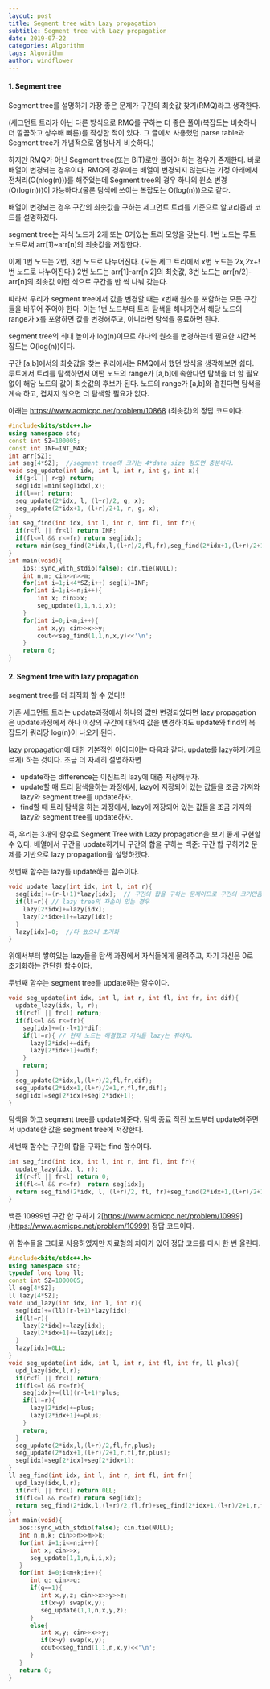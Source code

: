 ```yaml
---
layout: post
title: Segment tree with Lazy propagation
subtitle: Segment tree with Lazy propagation
date: 2019-07-22
categories: Algorithm
tags: Algorithm
author: windflower
---
```


#### 1. Segment tree

Segment tree를 설명하기 가장 좋은 문제가 구간의 최솟값 찾기(RMQ)라고 생각한다.

(세그먼트 트리가 아닌 다른 방식으로 RMQ를 구하는 더 좋은 풀이(복잡도는 비슷하나 더 깔끔하고 상수배 빠른)를 작성한 적이 있다. 그 글에서 사용했던 parse table과 Segment tree가 개념적으로 엄청나게 비슷하다.)

하지만 RMQ가 아닌 Segment tree(또는 BIT)로만 풀어야 하는 경우가 존재한다. 바로 배열이 변경되는 경우이다. RMQ의 경우에는 배열이 변경되지 않는다는 가정 아래에서 전처리(O(nlog(n)))를 해주었는데 Segment tree의 경우 하나의 원소 변경(O(log(n)))이 가능하다.(물론 탐색에 쓰이는 복잡도는 O(log(n)))으로 같다.

배열이 변경되는 경우 구간의 최솟값을 구하는 세그먼트 트리를 기준으로 알고리즘과 코드를 설명하겠다.

segment tree는 자식 노드가 2개 또는 0개있는 트리 모양을 갖는다. 1번 노드는 루트 노드로써 arr[1]~arr[n]의 최솟값을 저장한다.

이제 1번 노드는 2번, 3번 노드로 나누어진다. (모든 세그 트리에서 x번 노드는 2*x,2*x+!번 노드로 나누어진다.) 2번 노드는 arr[1]-arr[n 2]의 최솟값, 3번 노드는 arr[n/2]-arr[n]의 최솟값 이런 식으로 구간을 반 씩 나눠 갖는다.

따라서 우리가 segment tree에서 값을 변경할 때는 x번째 원소를 포함하는 모든 구간들을 바꾸어 주어야 한다. 이는 1번 노드부터 트리 탐색을 해나가면서 해당 노드의 range가 x를 포함하면 값을 변경해주고, 아니라면 탐색을 종료하면 된다.

segment tree의 최대 높이가 log(n)이므로 하나의 원소를 변경하는데 필요한 시간복잡도는 O(log(n))이다.

구간 [a,b]에서의 최솟값을 찾는 쿼리에서는 RMQ에서 했던 방식을 생각해보면 쉽다. 루트에서 트리를 탐색하면서 어떤 노드의 range가 [a,b]에 속한다면 탐색을 더 할 필요 없이 해당 노드의 값이 최솟값의 후보가 된다. 노드의 range가 [a,b]와 겹친다면 탐색을 계속 하고, 겹치지 않으면 더 탐색할 필요가 없다.

아래는 https://www.acmicpc.net/problem/10868 (최솟값)의 정답 코드이다.

```cpp
#include<bits/stdc++.h>
using namespace std;
const int SZ=100005;
const int INF=INT_MAX;
int arr[SZ];
int seg[4*SZ];  //segment tree의 크기는 4*data size 정도면 충분하다.
void seg_update(int idx, int l, int r, int g, int x){   
  if(g<l || r<g) return;
  seg[idx]=min(seg[idx],x);
  if(l==r) return;
  seg_update(2*idx, l, (l+r)/2, g, x);
  seg_update(2*idx+1, (l+r)/2+1, r, g, x);
}
int seg_find(int idx, int l, int r, int fl, int fr){
  if(r<fl || fr<l) return INF;
  if(fl<=l && r<=fr) return seg[idx];
  return min(seg_find(2*idx,l,(l+r)/2,fl,fr),seg_find(2*idx+1,(l+r)/2+1,r,fl,fr));
}
int main(void){
	ios::sync_with_stdio(false); cin.tie(NULL);
	int n,m; cin>>n>>m;
	for(int i=1;i<4*SZ;i++) seg[i]=INF;
	for(int i=1;i<=n;i++){
		int x; cin>>x;
		seg_update(1,1,n,i,x);
	}
	for(int i=0;i<m;i++){
		int x,y; cin>>x>>y;
		cout<<seg_find(1,1,n,x,y)<<'\n';
	}
	return 0;
}
```

#### 2. Segment tree with lazy propagation

segment tree를 더 최적화 할 수 있다!!

기존 세그먼트 트리는 update과정에서 하나의 값만 변경되었다면 lazy propagation은 update과정에서 하나 이상의 구간에 대하여 값을 변경하여도 update와 find의 복잡도가 쿼리당 log(n)이 나오게 된다.

lazy propagation에 대한 기본적인 아이디어는 다음과 같다. update를 lazy하게(게으르게) 하는 것이다. 조금 더 자세히 설명하자면
  * update하는 difference는 이진트리 lazy에 대충 저장해두자.
  * update할 때 트리 탐색을하는 과정에서, lazy에 저장되어 있는 값들을 조금 가져와 lazy와 segment tree를 update하자.
  * find할 때 트리 탐색을 하는 과정에서, lazy에 저장되어 있는 값들을 조금 가져와 lazy와 segment tree를 update하자.

즉, 우리는 3개의 함수로 Segment Tree with Lazy propagation을 보기 좋게 구현할 수 있다. 배열에서 구간을 update하거나 구간의 합을 구하는 백준: 구간 합 구하기2 문제를 기반으로 lazy propagation을 설명하겠다.

첫번째 함수는 lazy를 update하는 함수이다.

```cpp
void update_lazy(int idx, int l, int r){
  seg[idx]+=(r-l+1)*lazy[idx];  // 구간의 합을 구하는 문제이므로 구간의 크기만큼
  if(l!=r){ // lazy tree의 자손이 있는 경우
    lazy[2*idx]+=lazy[idx];
    lazy[2*idx+1]+=lazy[idx];
  }
  lazy[idx]=0;  //다 썼으니 초기화
}
```
위에서부터 쌓여있는 lazy들을 탐색 과정에서 자식들에게 물려주고, 자기 자신은 0로 초기화하는 간단한 함수이다.

두번째 함수는 segment tree를 update하는 함수이다.

```cpp
void seg_update(int idx, int l, int r, int fl, int fr, int dif){
  update_lazy(idx, l, r);
  if(r<fl || fr<l) return;
  if(fl<=l && r<=fr){
    seg[idx]+=(r-l+1)*dif;
    if(l!=r){ // 현재 노드는 해결했고 자식들 lazy는 줘야지.
      lazy[2*idx]+=dif;
      lazy[2*idx+1]+=dif;
    }
    return;
  }
  seg_update(2*idx,l,(l+r)/2,fl,fr,dif);
  seg_update(2*idx+1,(l+r)/2+1,r,fl,fr,dif);
  seg[idx]=seg[2*idx]+seg[2*idx+1];
}
```
탐색을 하고 segment tree를 update해준다. 탐색 종료 직전 노드부터 update해주면서 update한 값을 segment tree에 저장한다.

세번째 함수는 구간의 합을 구하는 find 함수이다.

```cpp
int seg_find(int idx, int l, int r, int fl, int fr){
  update_lazy(idx, l, r);
  if(r<fl || fr<l) return 0;
  if(fl<=l && r<=fr)  return seg[idx];
  return seg_find(2*idx, l, (l+r)/2, fl, fr)+seg_find(2*idx+1,(l+r)/2+1,r,fl,fr);
}
```
백준 10999번 구간 합 구하기 2[https://www.acmicpc.net/problem/10999](https://www.acmicpc.net/problem/10999) 정답 코드이다. 

위 함수들을 그대로 사용하였지만 자료형의 차이가 있어 정답 코드를 다시 한 번 올린다.

```cpp
#include<bits/stdc++.h>
using namespace std;
typedef long long ll;
const int SZ=1000005;  
ll seg[4*SZ];  
ll lazy[4*SZ];
void upd_lazy(int idx, int l, int r){
  seg[idx]+=(ll)(r-l+1)*lazy[idx];
  if(l!=r){
    lazy[2*idx]+=lazy[idx];
    lazy[2*idx+1]+=lazy[idx];
  }
  lazy[idx]=0LL;
}
void seg_update(int idx, int l, int r, int fl, int fr, ll plus){
  upd_lazy(idx,l,r);
  if(r<fl || fr<l) return;
  if(fl<=l && r<=fr){
    seg[idx]+=(ll)(r-l+1)*plus;
    if(l!=r){
      lazy[2*idx]+=plus;
      lazy[2*idx+1]+=plus;
    }
    return;
  }
  seg_update(2*idx,l,(l+r)/2,fl,fr,plus);
  seg_update(2*idx+1,(l+r)/2+1,r,fl,fr,plus);
  seg[idx]=seg[2*idx]+seg[2*idx+1];
}
ll seg_find(int idx, int l, int r, int fl, int fr){
  upd_lazy(idx,l,r);
  if(r<fl || fr<l) return 0LL;
  if(fl<=l && r<=fr) return seg[idx];
  return seg_find(2*idx,l,(l+r)/2,fl,fr)+seg_find(2*idx+1,(l+r)/2+1,r,fl,fr);
}
int main(void){
   ios::sync_with_stdio(false); cin.tie(NULL);
   int n,m,k; cin>>n>>m>>k;
   for(int i=1;i<=n;i++){
      int x; cin>>x;
      seg_update(1,1,n,i,i,x);
   }
   for(int i=0;i<m+k;i++){
      int q; cin>>q;
      if(q==1){
         int x,y,z; cin>>x>>y>>z;
         if(x>y) swap(x,y);
         seg_update(1,1,n,x,y,z);
      }
      else{
         int x,y; cin>>x>>y;
         if(x>y) swap(x,y);
         cout<<seg_find(1,1,n,x,y)<<'\n';
      }
   }
   return 0;
}
```
